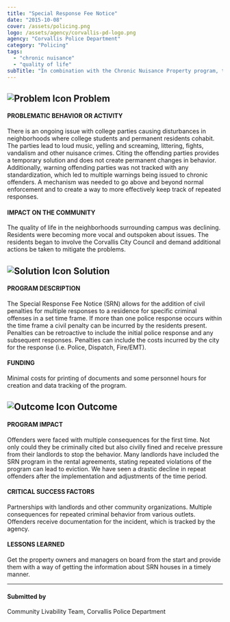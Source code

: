 ```yaml
---
title: "Special Response Fee Notice"
date: "2015-10-08"
cover: /assets/policing.png
logo: /assets/agency/corvallis-pd-logo.png
agency: "Corvallis Police Department"
category: "Policing"
tags:
  - "chronic nuisance"
  - "quality of life"
subTitle: "In combination with the Chronic Nuisance Property program, the use of civil fees lead to reductions in repeat nuisance calls associated with college rentals."
---
```


## ![Problem Icon](https://github.com/google/material-design-icons/raw/master/alert/1x_web/ic_error_outline_black_48dp.png "Problem") Problem

#### PROBLEMATIC BEHAVIOR OR ACTIVITY

There is an ongoing issue with college parties causing disturbances in neighborhoods where college students and permanent residents cohabit. The parties lead to loud music, yelling and screaming, littering, fights, vandalism and other nuisance crimes. Citing the offending parties provides a temporary solution and does not create permanent changes in behavior. Additionally, warning offending parties was not tracked with any standardization, which led to multiple warnings being issued to chronic offenders. A mechanism was needed to go above and beyond normal enforcement and to create a way to more effectively keep track of repeated responses.

#### IMPACT ON THE COMMUNITY

The quality of life in the neighborhoods surrounding campus was declining. Residents were becoming more vocal and outspoken about issues. The residents began to involve the Corvallis City Council and demand additional actions be taken to mitigate the problems.

## ![Solution Icon](https://github.com/google/material-design-icons/raw/master/action/1x_web/ic_lightbulb_outline_black_48dp.png "Solution") Solution

#### PROGRAM DESCRIPTION

The Special Response Fee Notice (SRN) allows for the addition of civil penalties for multiple responses to a residence for specific criminal offenses in a set time frame. If more than one police response occurs within the time frame a civil penalty can be incurred by the residents present. Penalties can be retroactive to include the initial police response and any subsequent responses. Penalties can include the costs incurred by the city for the response (i.e. Police, Dispatch, Fire/EMT).

#### FUNDING

Minimal costs for printing of documents and some personnel hours for creation and data tracking of the program.

## ![Outcome Icon](https://github.com/google/material-design-icons/raw/master/action/1x_web/ic_view_list_black_48dp.png "Outcome") Outcome

#### PROGRAM IMPACT

Offenders were faced with multiple consequences for the first time. Not only could they be criminally cited but also civilly fined and receive pressure from their landlords to stop the behavior. Many landlords have included the SRN program in the rental agreements, stating repeated violations of the program can lead to eviction. We have seen a drastic decline in repeat offenders after the implementation and adjustments of the time period.

#### CRITICAL SUCCESS FACTORS

Partnerships with landlords and other community organizations. Multiple consequences for repeated criminal behavior from various outlets. Offenders receive documentation for the incident, which is tracked by the agency.

#### LESSONS LEARNED

Get the property owners and managers on board from the start and provide them with a way of getting the information about SRN houses in a timely manner.

---

#### Submitted by
Community Livability Team, Corvallis Police Department
